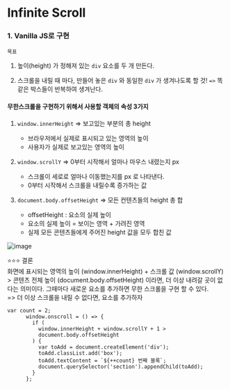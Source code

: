 # Infinite Scroll 

### 1. Vanilla JS로 구현

`목표`
1. 높이(height) 가 정해져 있는 `div` 요소를 두 개 만든다.

2. 스크롤을 내릴 때 마다, 만들어 놓은 `div` 와 동일한 `div` 가 생겨나도록 할 것!
`=>` 똑같은 박스들이 반복하여 생겨난다. 
   
####  무한스크롤을 구현하기 위해서 사용할 객체의 속성 3가지 

1. `window.innerHeight` => 보고있는 부분의 총 height

    * 브라우저에서 실제로 표시되고 있는 영역의 높이
    * 사용자가 실제로 보고있는 영역의 높이


2. `window.scrollY` => 0부터 시작해서 얼마나 마우스 내렸는지 px
    * 스크롤이 세로로 얼마나 이동했는지를 px 로 나타낸다. 
    * 0부터 시작해서 스크롤을 내릴수록 증가하는 값
    

3. `document.body.offsetHeight` => 모든 컨텐츠들의 height 총 합
    * offsetHeight : 요소의 실제 높이
    * 요소의 실제 높이 = 보이는 영역 + 가려진 영역
    * 실제 모든 콘텐츠들에게 주어진 height 값을 모두 합친 값

![image](https://user-images.githubusercontent.com/63600953/170812356-ff4e7615-98e5-42a1-a7ea-92bbd4613e47.png)


⭐⭐⭐ 결론 <br />
화면에 표시되는 영역의 높이 (window.innerHeight) + 스크롤 값 (window.scrollY) > 콘텐츠 전체 높이 (document.body.offsetHeight)
이라면, 더 이상 내려갈 곳이 없다는 의미이다. 그때마다 새로운 요소를 추가하면 무한 스크롤을 구현 할 수 있다. <br/>
=> 더 이상 스크롤을 내릴 수 없다면, 요소를 추가하자

```
var count = 2;
      window.onscroll = () => {
        if (
          window.innerHeight + window.scrollY + 1 >
          document.body.offsetHeight
        ) {
          var toAdd = document.createElement('div');
          toAdd.classList.add('box');
          toAdd.textContent = `${++count} 번째 블록`;
          document.querySelector('section').appendChild(toAdd);
        }
      };
```
